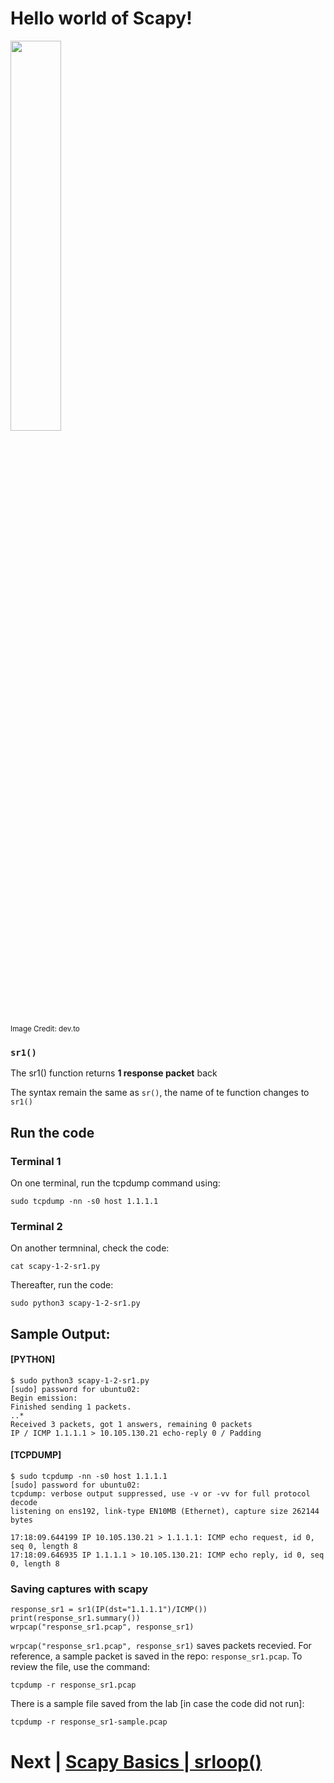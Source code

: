# Hello world of Scapy!

<p align="left">
<img src="https://user-images.githubusercontent.com/17419002/171995490-aa393b55-b0c8-4003-a0ea-b1fcbfa49809.png" width="40%" height="40%" />
  
<sub>Image Credit: dev.to</sub>

</p>

### `sr1()`

The sr1() function returns **1 response packet** back

The syntax remain the same as `sr()`, the name of te function changes to `sr1()`

## Run the code

### Terminal 1
On one terminal, run the tcpdump command using:

```
sudo tcpdump -nn -s0 host 1.1.1.1
```

### Terminal 2

On another termninal, check the code:

```
cat scapy-1-2-sr1.py
```

Thereafter, run the code:

```
sudo python3 scapy-1-2-sr1.py
```


## Sample Output:


#### [PYTHON]
```
$ sudo python3 scapy-1-2-sr1.py
[sudo] password for ubuntu02:
Begin emission:
Finished sending 1 packets.
..*
Received 3 packets, got 1 answers, remaining 0 packets
IP / ICMP 1.1.1.1 > 10.105.130.21 echo-reply 0 / Padding

```


#### [TCPDUMP]

```
$ sudo tcpdump -nn -s0 host 1.1.1.1
[sudo] password for ubuntu02:
tcpdump: verbose output suppressed, use -v or -vv for full protocol decode
listening on ens192, link-type EN10MB (Ethernet), capture size 262144 bytes

17:18:09.644199 IP 10.105.130.21 > 1.1.1.1: ICMP echo request, id 0, seq 0, length 8
17:18:09.646935 IP 1.1.1.1 > 10.105.130.21: ICMP echo reply, id 0, seq 0, length 8
```

### Saving captures with scapy

```
response_sr1 = sr1(IP(dst="1.1.1.1")/ICMP())
print(response_sr1.summary())
wrpcap("response_sr1.pcap", response_sr1)
```


`wrpcap("response_sr1.pcap", response_sr1)` saves packets recevied. For reference, a sample packet is saved in the repo: `response_sr1.pcap`.
To review the file, use the command:
```
tcpdump -r response_sr1.pcap
```

There is a sample file saved from the lab [in case the code did not run]:

```
tcpdump -r response_sr1-sample.pcap
```

# Next | [Scapy Basics | srloop()](04-hello-world-srloop.md)
